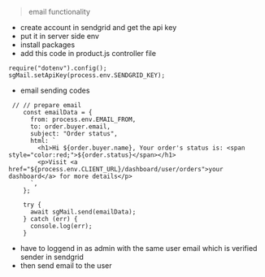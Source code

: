> email functionality

- create account in sendgrid and get the api key
- put it in server side env
- install packages
- add this code in product.js controller file

```
require("dotenv").config();
sgMail.setApiKey(process.env.SENDGRID_KEY);
```

- email sending codes

```
 // // prepare email
    const emailData = {
      from: process.env.EMAIL_FROM,
      to: order.buyer.email,
      subject: "Order status",
      html: `
        <h1>Hi ${order.buyer.name}, Your order's status is: <span style="color:red;">${order.status}</span></h1>
        <p>Visit <a href="${process.env.CLIENT_URL}/dashboard/user/orders">your dashboard</a> for more details</p>
      `,
    };

    try {
      await sgMail.send(emailData);
    } catch (err) {
      console.log(err);
    }
```

- have to loggend in as admin with the same user email which is verified sender in sendgrid
- then send email to the user

